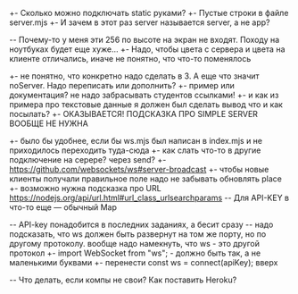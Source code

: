 +- Сколько можно подключать static руками?
+- Пустые строки в файле server.mjs
+- И зачем в этот раз server называется server, а не app?

-- Почему-то у меня эти 256 по высоте на экран не входят. Походу на ноутбуках будет еще хуже...
+- Надо, чтобы цвета с сервера и цвета на клиенте отличались, иначе не понятно, что что-то поменялось

+- не понятно, что конкретно надо сделать в 3. А еще что значит noServer. Надо переписать или дополнить?
+- пример или документация? не надо забрасывать студентов ссылками!
+- и как из примера про текстовые данные я должен был сделать вывод что и как посылать?
+- ОКАЗЫВАЕТСЯ! ПОДСКАЗКА ПРО SIMPLE SERVER ВООБЩЕ НЕ НУЖНА

+- было бы удобнее, если бы ws.mjs был написан в index.mjs и не приходилось переходить туда-сюда
+- как слать что-то в другие подключение на серере? через send?
+- https://github.com/websockets/ws#server-broadcast
+- чтобы новые клиенты получали правильное поле надо не забывать обновлять place
+- возможно нужна подсказка про URL https://nodejs.org/api/url.html#url_class_urlsearchparams
-- Для API-KEY в что-то еще — обычный Map

-- API-key понадобится в последних заданиях, а бесит сразу
-- надо подсказать, что ws должен быть развернут на том же порту, но по другому протоколу. вообще надо намекнуть, что ws - это другой протокол
+- import WebSocket from "ws"; - должно быть так, а не маленькими буквами
+- перенести const ws = connect(apiKey); вверх

-- Что делать, если компы не свои? Как поставить Heroku?
